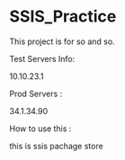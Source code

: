 # SSIS_Practice

This project is for so and so.

Test Servers Info:

10.10.23.1

Prod Servers : 

34.1.34.90

How to use this :

this is ssis pachage store
